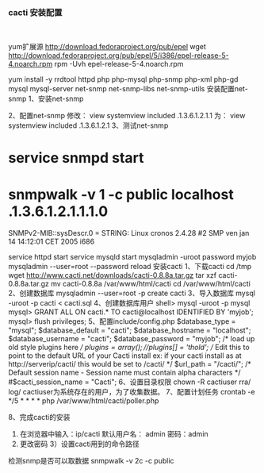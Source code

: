 ### cacti 安装配置
<br>

  yum扩展源
  http://download.fedoraproject.org/pub/epel
  wget http://download.fedoraproject.org/pub/epel/5/i386/epel-release-5-4.noarch.rpm
  rpm -Uvh epel-release-5-4.noarch.rpm



  yum install  -y rrdtool httpd php php-mysql php-snmp php-xml php-gd mysql mysql-server net-snmp net-snmp-libs net-snmp-utils
  安装配置net-snmp
  1、安装net-snmp

  2、配置net-snmp
  修改：
  view systemview included .1.3.6.1.2.1.1
  为：
  view systemview included .1.3.6.1.2.1
  3、测试net-snmp
  # service snmpd start
  # snmpwalk -v 1 -c public localhost .1.3.6.1.2.1.1.1.0
  SNMPv2-MIB::sysDescr.0 = STRING: Linux cronos 2.4.28 #2 SMP ven jan 14 14:12:01 CET 2005 i686

  service httpd start
  service mysqld start
  mysqladmin -uroot password myjob
  mysqladmin --user=root --password reload
  安装cacti
  1、下载cacti
  cd /tmp
  wget http://www.cacti.net/downloads/cacti-0.8.8a.tar.gz
  tar xzf cacti-0.8.8a.tar.gz
  mv cacti-0.8.8a /var/www/html/cacti
  cd /var/www/html/cacti
  2、创建数据库
  mysqladmin --user=root -p create cacti
  3、导入数据库
  mysql -uroot -p cacti < cacti.sql
  4、创建数据库用户
  shell> mysql -uroot -p mysql
  mysql> GRANT ALL ON cacti.* TO cacti@localhost IDENTIFIED BY 'myjob';
  mysql> flush privileges;
  5、配置include/config.php
  $database_type = "mysql";
  $database_default = "cacti";
  $database_hostname = "localhost";
  $database_username = "cacti";
  $database_password = "myjob";
  /* load up old style plugins here */
  $plugins = array();
  //$plugins[] = 'thold';
  /*
  Edit this to point to the default URL of your Cacti install
  ex: if your cacti install as at http://serverip/cacti/ this
  would be set to /cacti/
  */
  $url_path = "/cacti/";
  /* Default session name - Session name must contain alpha characters */
  #$cacti_session_name = "Cacti";
  6、设置目录权限
  chown -R cactiuser rra/ log/
  cactiuser为系统存在的用户，为了收集数据。
  7、配置计划任务
  crontab -e
  */5 * * * * php /var/www/html/cacti/poller.php

  8、完成cacti的安装
  1) 在浏览器中输入：ip/cacti
  默认用户名： admin  密码：admin
  2) 更改密码
  3）设置cacti用到的命令路径


  检测snmp是否可以取数据
  snmpwalk -v 2c -c public
</br>
